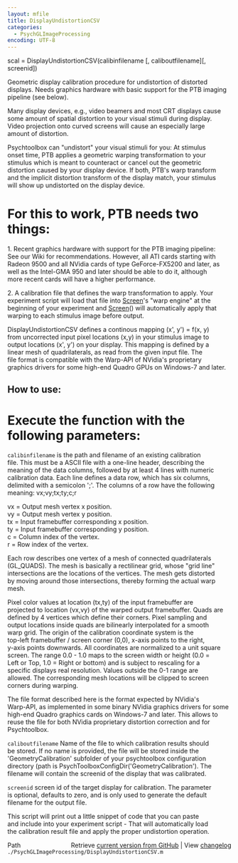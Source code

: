 ```yaml
---
layout: mfile
title: DisplayUndistortionCSV
categories:
  - PsychGLImageProcessing
encoding: UTF-8
---
```


scal = DisplayUndistortionCSV(calibinfilename [, caliboutfilename][, screenid])  

Geometric display calibration procedure for undistortion of distorted  
displays. Needs graphics hardware with basic support for the PTB imaging  
pipeline (see below).  

Many display devices, e.g., video beamers and most CRT displays cause  
some amount of spatial distortion to your visual stimuli during display.  
Video projection onto curved screens will cause an especially large  
amount of distortion.  

Psychtoolbox can "undistort" your visual stimuli for you: At stimulus  
onset time, PTB applies a geometric warping transformation to your  
stimulus which is meant to counteract or cancel out the geometric  
distortion caused by your display device. If both, PTB's warp transform  
and the implicit distortion transform of the display match, your stimulus  
will show up undistorted on the display device.  

# For this to work, PTB needs two things:  

1\. Recent graphics hardware with support for the PTB imaging pipeline:  
See our Wiki for recommendations. However, all ATI cards starting with  
Radeon 9500 and all NVidia cards of type GeForce-FX5200 and later, as  
well as the Intel-GMA 950 and later should be able to do it, although  
more recent cards will have a higher performance.  

2\. A calibration file that defines the warp transformation to apply. Your  
experiment script will load that file into [Screen](/docs/Screen)'s "warp engine" at the  
beginning of your experiment and [Screen](/docs/Screen)() will automatically apply that  
warping to each stimulus image before output.  

DisplayUndistortionCSV defines a continous mapping (x', y') = f(x, y)  
from uncorrected input pixel locations (x,y) in your stimulus image to  
output locations (x', y') on your display. This mapping is defined by a  
linear mesh of quadrilaterals, as read from the given input file. The  
file format is compatible with the Warp-API of NVidia's proprietary  
graphics drivers for some high-end Quadro GPUs on Windows-7 and later.  


How to use:  
-----------  


# Execute the function with the following parameters:  


`calibinfilename` is the path and filename of an existing calibration  
file. This must be a ASCII file with a one-line header, describing the  
meaning of the data columns, followed by at least 4 lines with numeric  
calibration data. Each line defines a data row, which has six columns,  
delimited with a semicolon ';'. The columns of a row have the following  
meaning: vx;vy;tx;ty;c;r  

vx = Output mesh vertex x position.  
vy = Output mesh vertex y position.  
tx = Input framebuffer corresponding x position.  
ty = Input framebuffer corresponding y position.  
c  = Column index of the vertex.  
r  = Row index of the vertex.  

Each row describes one vertex of a mesh of connected quadrilaterals  
(GL\_QUADS). The mesh is basically a rectilinear grid, whose "grid line"  
intersections are the locations of the vertices. The mesh gets distorted  
by moving around those intersections, thereby forming the actual warp  
mesh.  

Pixel color values at location (tx,ty) of the input framebuffer are  
projected to location (vx,vy) of the warped output framebuffer. Quads are  
defined by 4 vertices which define their corners. Pixel sampling and  
output locations inside quads are bilinearly interpolated for a smooth  
warp grid. The origin of the calibration coordinate system is the  
top-left framebuffer / screen corner (0,0), x-axis points to the right,  
y-axis points downwards. All coordinates are normalized to a unit square  
screen. The range 0.0 - 1.0 maps to the screen width or height (0.0 =  
Left or Top, 1.0 = Right or bottom) and is subject to rescaling for a  
specific displays real resolution. Values outside the 0-1 range are  
allowed. The corresponding mesh locations will be clipped to screen  
corners during warping.  

The file format described here is the format expected by NVidia's  
Warp-API, as implemented in some binary NVidia graphics drivers for some  
high-end Quadro graphics cards on Windows-7 and later. This allows to  
reuse the file for both NVidia proprietary distortion correction and for  
Psychtoolbox.  


`caliboutfilename` Name of the file to which calibration results should  
be stored. If no name is provided, the file will be stored inside the  
'GeometryCalibration' subfolder of your psychtoolbox configuration  
directory (path is PsychToolboxConfigDir('GeometryCalibration'). The  
filename will contain the screenid of the display that was calibrated.  


`screenid` screen id of the target display for calibration. The parameter  
is optional, defaults to zero, and is only used to generate the default  
filename for the output file.  


This script will print out a little snippet of code that you can paste  
and include into your experiment script - That will automatically load  
the calibration result file and apply the proper undistortion operation.  



<div class="code_header" style="text-align:right;">
  <span style="float:left;">Path&nbsp;&nbsp;</span> <span class="counter">Retrieve <a href=
  "https://raw.github.com/Psychtoolbox-3/Psychtoolbox-3/beta/./PsychGLImageProcessing/DisplayUndistortionCSV.m">current version from GitHub</a> | View <a href=
  "https://github.com/Psychtoolbox-3/Psychtoolbox-3/commits/beta/./PsychGLImageProcessing/DisplayUndistortionCSV.m">changelog</a></span>
</div>
<div class="code">
  <code>./PsychGLImageProcessing/DisplayUndistortionCSV.m</code>
</div>
